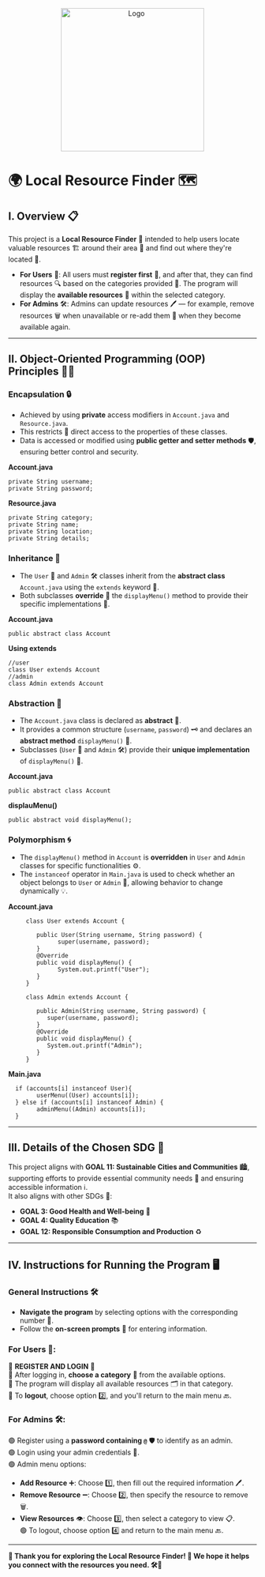<div align="center">
    <a href="https://github.com/Ken-zaki" target="_blank">
        <img src="https://github.com/user-attachments/assets/e84486d4-79ad-4c12-8605-5d24cd397edb" 
        alt="Logo" width="290" height="290">
    </a>
</div>

# 🌍 Local Resource Finder 🗺️  

## I. Overview 📋

This project is a **Local Resource Finder** 🎯 intended to help users locate valuable resources 🏗️ around their area 🏡 and find out where they're located 📍.

- **For Users** 👥: All users must **register first** 📝, and after that, they can find resources 🔍 based on the categories provided 📑. The program will display the **available resources** 📜 within the selected category.  
- **For Admins** 🛠️: Admins can update resources 🖊️ — for example, remove resources 🗑️ when unavailable or re-add them 🔄 when they become available again.

---

## II. Object-Oriented Programming (OOP) Principles 🧑‍💻  

### **Encapsulation** 🔒  
- Achieved by using **private** access modifiers in `Account.java` and `Resource.java`.  
- This restricts 🔐 direct access to the properties of these classes.  
- Data is accessed or modified using **public getter and setter methods** 🛡️, ensuring better control and security.  

**Account.java**

    private String username;
    private String password;

**Resource.java**

    private String category; 
    private String name;
    private String location;
    private String details;

### **Inheritance** 🧬  
- The `User` 👤 and `Admin` 🛠️ classes inherit from the **abstract class** `Account.java` using the `extends` keyword 📂.  
- Both subclasses **override** 🔄 the `displayMenu()` method to provide their specific implementations 🎨.  

**Account.java**

    public abstract class Account
**Using extends** 

    //user
    class User extends Account
    //admin
    class Admin extends Account

### **Abstraction** 🧩  
- The `Account.java` class is declared as **abstract** 📄.  
- It provides a common structure (`username`, `password`) 🗝️ and declares an **abstract method** `displayMenu()` 📜.  
- Subclasses (`User` 👥 and `Admin` 🛠️) provide their **unique implementation** of `displayMenu()` 🎯.  

**Account.java** 

    public abstract class Account

**displauMenu()**

    public abstract void displayMenu();
### **Polymorphism** 🌀  
- The `displayMenu()` method in `Account` is **overridden** in `User` and `Admin` classes for specific functionalities ⚙️.  
- The `instanceof` operator in `Main.java` is used to check whether an object belongs to `User` or `Admin` 🔎, allowing behavior to change dynamically 💡.  

**Account.java**

         class User extends Account { 

            public User(String username, String password) {
                  super(username, password); 
            }
            @Override
            public void displayMenu() {
                  System.out.printf("User");
            }
         }

         class Admin extends Account {
            
            public Admin(String username, String password) {
               super(username, password);
            }
            @Override
            public void displayMenu() {
               System.out.printf("Admin");
            }
         } 

**Main.java**

      if (accounts[i] instanceof User){ 
            userMenu((User) accounts[i]);
      } else if (accounts[i] instanceof Admin) {
            adminMenu((Admin) accounts[i]);
      }
---

## III. Details of the Chosen SDG 🌱  

This project aligns with **GOAL 11: Sustainable Cities and Communities** 🏙️, supporting efforts to provide essential community needs 🏡 and ensuring accessible information ℹ️.  
It also aligns with other SDGs 🌟:  
- **GOAL 3: Good Health and Well-being** 🏥  
- **GOAL 4: Quality Education** 📚  
- **GOAL 12: Responsible Consumption and Production** ♻️  

---

## IV. Instructions for Running the Program 🖥️  

### General Instructions 🛠️  
- **Navigate the program** by selecting options with the corresponding number 🔢.  
- Follow the **on-screen prompts** 📖 for entering information.  

### **For Users** 👥:  

🔴 **REGISTER AND LOGIN** 📝  
🔴 After logging in, **choose a category** 📂 from the available options.  
🔴 The program will display all available resources 🗂️ in that category.  
🔴 To **logout**, choose option 2️⃣, and you'll return to the main menu 🔙.  

### **For Admins** 🛠️:  

🟢 Register using a **password containing `@`** 🛡️ to identify as an admin.  
🟢 Login using your admin credentials 🔑.  
🟢 Admin menu options:  
   - **Add Resource** ➕: Choose 1️⃣, then fill out the required information 🖊️.  
   - **Remove Resource** ➖: Choose 2️⃣, then specify the resource to remove 🗑️.  
   - **View Resources** 👁️: Choose 3️⃣, then select a category to view 📋.  
🟢 To logout, choose option 4️⃣ and return to the main menu 🔙.  

---

**🎉 Thank you for exploring the Local Resource Finder! 🌟 We hope it helps you connect with the resources you need. 🛠️🌿**
